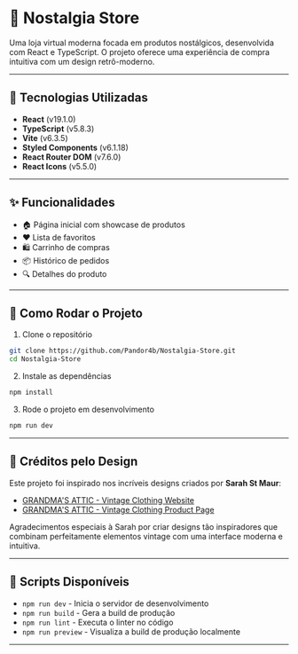 # 📼 Nostalgia Store

Uma loja virtual moderna focada em produtos nostálgicos, desenvolvida com React e TypeScript. O projeto oferece uma experiência de compra intuitiva com um design retrô-moderno.

---

## 🚀 Tecnologias Utilizadas

- **React** (v19.1.0)
- **TypeScript** (v5.8.3)
- **Vite** (v6.3.5)
- **Styled Components** (v6.1.18)
- **React Router DOM** (v7.6.0)
- **React Icons** (v5.5.0)

---

## ✨ Funcionalidades

- 🏠 Página inicial com showcase de produtos
- ❤️ Lista de favoritos
- 🛍️ Carrinho de compras
- 📦 Histórico de pedidos
- 🔍 Detalhes do produto


---

## 🚀 Como Rodar o Projeto

1. Clone o repositório

```bash
git clone https://github.com/Pandor4b/Nostalgia-Store.git
cd Nostalgia-Store
```

2. Instale as dependências

```bash
npm install
```

3. Rode o projeto em desenvolvimento

```bash
npm run dev
```

---


## 🎨 Créditos pelo Design

Este projeto foi inspirado nos incríveis designs criados por **Sarah St Maur**:

- [GRANDMA'S ATTIC - Vintage Clothing Website](https://dribbble.com/shots/24825072-GRANDMA-S-ATTIC-Vintage-Clothing-Website)
- [GRANDMA'S ATTIC - Vintage Clothing Product Page](https://dribbble.com/shots/24828421-GRANDMA-S-ATTIC-Vintage-Clothing-Product-Page)

Agradecimentos especiais à Sarah por criar designs tão inspiradores que combinam perfeitamente elementos vintage com uma interface moderna e intuitiva.

---

## 📜 Scripts Disponíveis

- `npm run dev` - Inicia o servidor de desenvolvimento
- `npm run build` - Gera a build de produção
- `npm run lint` - Executa o linter no código
- `npm run preview` - Visualiza a build de produção localmente

---

